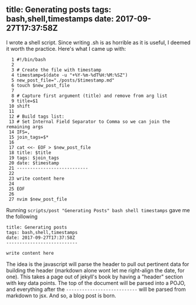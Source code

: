 title: Generating posts
tags: bash,shell,timestamps
date: 2017-09-27T17:37:58Z
---------------------------

I wrote a shell script.  Since writing .sh is as horrible as it is useful, I deemed it worth the practice.  Here's what I came up with:

```
  1 #!/bin/bash
  2
  3 # Create the file with timestamp
  4 timestamp=$(date -u "+%Y-%m-%dT%H:%M:%SZ")
  5 new_post_file="./posts/$timestamp.md"
  6 touch $new_post_file
  7
  8 # Capture first argument (title) and remove from arg list
  9 title=$1
 10 shift
 11
 12 # Build tags list:
 13 # Set Internal Field Separator to Comma so we can join the remaining args
 14 IFS=,
 15 join_tags=$*
 16
 17 cat <<- EOF > $new_post_file
 18 title: $title
 19 tags: $join_tags
 20 date: $timestamp
 21 ---------------------------
 22
 23 write content here
 24
 25 EOF
 26
 27 nvim $new_post_file
 ```

Running `scripts/post "Generating Posts" bash shell timestamps` gave me the following


```
title: Generating posts
tags: bash,shell,timestamps
date: 2017-09-27T17:37:58Z
---------------------------

write content here
```

The idea is the javascript will parse the header to pull out pertinent data for building the header (markdown alone wont let me right-align the date, for one).  This takes a page out of jekyll's book by having a "header" section with key data points.  The top of the document will be parsed into a POJO, and everything after the `---------------------------` will be parsed from markdown to jsx.  And so, a blog post is born.

